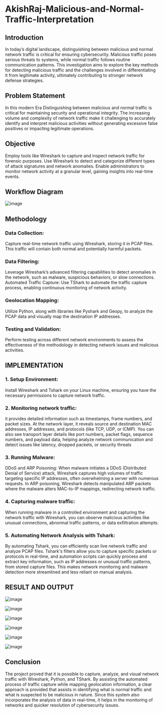 # AkishRaj-Malicious-and-Normal-Traffic-Interpretation
## Introduction
In today’s digital landscape, distinguishing between malicious and normal
network traffic is critical for ensuring cybersecurity. Malicious traffic poses
serious threats to systems, while normal traffic follows routine communication
patterns. This investigation aims to explore the key methods for detecting
malicious traffic and the challenges involved in differentiating it from
legitimate activity, ultimately contributing to stronger network defense
strategies.

## Problem Statement
In this modern Era Distinguishing between malicious and normal traffic is critical
for maintaining security and operational integrity. The increasing volume and
complexity of network traffic make it challenging to accurately identify and
interpret malicious activities without generating excessive false positives or
impacting legitimate operations.

## Objective
Employ tools like Wireshark to capture and inspect network traffic for forensic purposes.
Use Wireshark to detect and categorize different types of attack signatures and network
anomalies. Enable administrators to monitor network activity at a granular level, gaining
insights into real-time events.

## Workflow Diagram
![image](https://github.com/user-attachments/assets/56ec2868-3a3c-4bdc-a1cc-0404306d5fda)

## Methodology
### Data Collection: 
Capture real-time network traffic using Wireshark,
storing it in PCAP files. This traffic will contain both normal and
potentially harmful packets.

### Data Filtering:
Leverage Wireshark’s advanced filtering capabilities to
detect anomalies in the network, such as malware, suspicious behaviors, or
slow connections. Automated Traffic Capture: Use TShark to automate
the traffic capture process, enabling continuous monitoring of network
activity.

### Geolocation Mapping: 
Utilize Python, along with libraries like Pyshark
and Geopy, to analyze the PCAP data and visually map the destination IP
addresses.

### Testing and Validation: 
Perform testing across different network
environments to assess the effectiveness of the methodology in detecting
network issues and malicious activities.

## IMPLEMENTATION
### 1. Setup Environment: 
Install Wireshark and Tshark on your Linux
machine, ensuring you have the necessary permissions to capture network
traffic.

### 2. Monitoring network traffic: 
it provides detailed information such as
timestamps, frame numbers, and packet sizes. At the network layer, it
reveals source and destination MAC addresses, IP addresses, and protocols
(like TCP, UDP, or ICMP). You can also see transport layer details like
port numbers, packet flags, sequence numbers, and payload data, helping
analyze network communication and detect issues like latency, dropped
packets, or security threats

### 3. Running Malware:
DDoS and ARP Poisoning: When malware initiates
a DDoS (Distributed Denial of Service) attack, Wireshark captures high
volumes of traffic targeting specific IP addresses, often overwhelming a
server with numerous requests. In ARP poisoning, Wireshark detects
manipulated ARP packets where the malware alters MAC-to-IP mappings,
redirecting network traffic.

### 4. Capturing malware traffic:
When running malware in a controlled
environment and capturing the network traffic with Wireshark, you can
observe malicious activities like unusual connections, abnormal traffic
patterns, or data exfiltration attempts.

### 5. Automating Network Analysis with Tshark: 
By automating Tshark,
you can efficiently scan live network traffic and analyze PCAP files.
Tshark's filters allow you to capture specific packets or protocols in
real-time, and automation scripts can quickly process and extract key
information, such as IP addresses or unusual traffic patterns, from stored
capture files. This makes network monitoring and malware detection more
streamlined and less reliant on manual analysis.

## RESULT AND OUTPUT
![image](https://github.com/user-attachments/assets/a48b3c1c-a6ca-4814-b33d-7a2afe168a2f)

![image](https://github.com/user-attachments/assets/9c8d4d82-ba68-4f19-948b-eccc574cb39a)

![image](https://github.com/user-attachments/assets/3d13c444-216a-4c72-a26a-e1724cb5006f)

![image](https://github.com/user-attachments/assets/a7c46dd1-fddd-443f-8e11-6458a826b731)

![image](https://github.com/user-attachments/assets/75f9ab2b-9703-45ea-91d7-222a74a164fa)

![image](https://github.com/user-attachments/assets/cdabf30d-d466-47ff-8390-9b8c9206ccda)

## Conclusion
The project proved that it is possible to capture, analyze, and visual
network traffic with Wireshark, Python, and TShark. By assisting the
automated process of traffic capture while mapping geolocation
information, a clear approach is provided that assists in identifying what is
normal traffic and what is suspected to be malicious in nature. Since this
system also incorporates the analysis of data in real-time, it helps in the
monitoring of networks and quicker resolution of cybersecurity issues.





